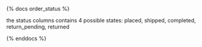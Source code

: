 {% docs order_status %}

the status columns contains 4 possible states: placed, shipped, completed, return_pending, returned


{% enddocs %}
